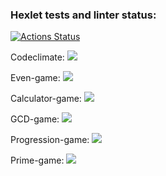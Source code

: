 ### Hexlet tests and linter status:
[![Actions Status](https://github.com/Andrei-Kotliakov/python-project-49/actions/workflows/hexlet-check.yml/badge.svg)](https://github.com/Andrei-Kotliakov/python-project-49/actions)


Codeclimate:
<a href="https://codeclimate.com/github/Andrei-Kotliakov/python-project-49/maintainability"><img src="https://api.codeclimate.com/v1/badges/c4c6a342300a63d47374/maintainability" /></a>


Even-game:
<a href="https://asciinema.org/a/nMUUu8htyK2pc5UjqvB2nZawZ" target="_blank"><img src="https://asciinema.org/a/nMUUu8htyK2pc5UjqvB2nZawZ.svg" /></a>


Calculator-game:
<a href="https://asciinema.org/a/qAvgYwqwVwQvbG7zl4kzMrLEN" target="_blank"><img src="https://asciinema.org/a/qAvgYwqwVwQvbG7zl4kzMrLEN.svg" /></a>


GCD-game:
<a href="https://asciinema.org/a/ytCTsbt7nxrCjHGju4fj7xHEp" target="_blank"><img src="https://asciinema.org/a/ytCTsbt7nxrCjHGju4fj7xHEp.svg" /></a>


Progression-game:
<a href="https://asciinema.org/a/mMjfqZi2wgizodFJ2AV2gaDnc" target="_blank"><img src="https://asciinema.org/a/mMjfqZi2wgizodFJ2AV2gaDnc.svg" /></a>


Prime-game:
<a href="https://asciinema.org/a/Kg1LiSNpE2pSjg0jrPi6e34T0" target="_blank"><img src="https://asciinema.org/a/Kg1LiSNpE2pSjg0jrPi6e34T0.svg" /></a>
